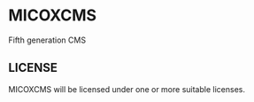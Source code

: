 MICOXCMS
========

Fifth generation CMS


LICENSE
-------
MICOXCMS will be licensed under one or more suitable licenses.